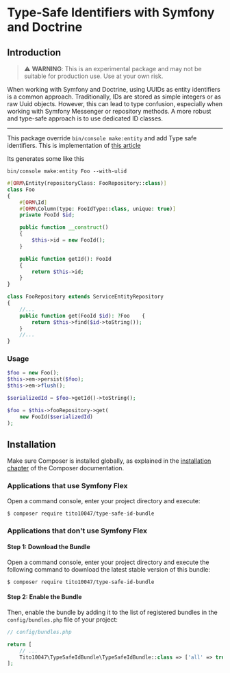 # Type-Safe Identifiers with Symfony and Doctrine

## Introduction

> ⚠️ **WARNING**: This is an experimental package and may not be suitable for production use. Use at your own risk.

When working with Symfony and Doctrine, using UUIDs as entity identifiers is a common approach. Traditionally, IDs are stored as simple integers or as raw Uuid objects.
However, this can lead to type confusion, especially when working with Symfony Messenger or repository methods. A more robust and type-safe approach is to use dedicated
ID classes.

---

This package override ```bin/console make:entity``` and add Type safe identifiers. This is implementation
of [this article](https://sensiolabs.com/blog/2025/type-safe-identifiers-symfony-doctrine)

Its generates some like this

```bin/console make:entity Foo --with-ulid```

```php
#[ORM\Entity(repositoryClass: FooRepository::class)]
class Foo
{
    #[ORM\Id]
    #[ORM\Column(type: FooIdType::class, unique: true)]
    private FooId $id;

	public function __construct()
    {
        $this->id = new FooId();
    }

    public function getId(): FooId
    {
        return $this->id;
    }
}
```

```php
class FooRepository extends ServiceEntityRepository
{
    //...
    public function get(FooId $id): ?Foo    {
        return $this->find($id->toString());
    }
    //...
}
```

### Usage

```php
$foo = new Foo();
$this->em->persist($foo);
$this->em->flush();

$serializedId = $foo->getId()->toString();

$foo = $this->fooRepository->get(
    new FooId($serializedId)
);
```

## Installation

Make sure Composer is installed globally, as explained in the
[installation chapter](https://getcomposer.org/doc/00-intro.md)
of the Composer documentation.

### Applications that use Symfony Flex

Open a command console, enter your project directory and execute:

```console
$ composer require tito10047/type-safe-id-bundle
```

### Applications that don't use Symfony Flex

#### Step 1: Download the Bundle

Open a command console, enter your project directory and execute the
following command to download the latest stable version of this bundle:

```console
$ composer require tito10047/type-safe-id-bundle
```

#### Step 2: Enable the Bundle

Then, enable the bundle by adding it to the list of registered bundles
in the `config/bundles.php` file of your project:

```php
// config/bundles.php

return [
    // ...
    Tito10047\TypeSafeIdBundle\TypeSafeIdBundle::class => ['all' => true],
];
```
